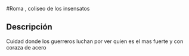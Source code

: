 #Roma , coliseo de los insensatos




## Descripción

Cuidad donde los guerreros luchan por ver quien es el mas fuerte y con coraza de acero
